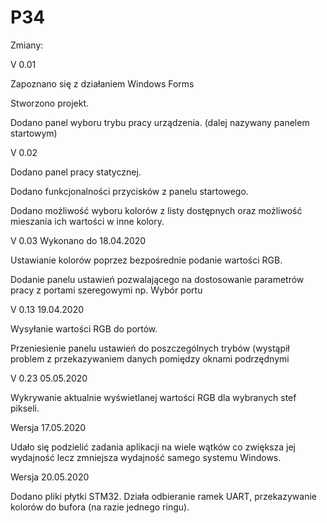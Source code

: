# P34
Zmiany:

V 0.01 

Zapoznano się z działaniem Windows Forms 

Stworzono projekt.

Dodano panel wyboru trybu pracy urządzenia. (dalej nazywany panelem startowym)


V 0.02

Dodano panel pracy statycznej.

Dodano funkcjonalności przycisków z panelu startowego.

Dodano możliwość wyboru kolorów z listy dostępnych oraz możliwość mieszania ich wartości w inne kolory.


V 0.03 Wykonano do 18.04.2020

Ustawianie kolorów poprzez bezpośrednie podanie wartości RGB.

Dodanie panelu ustawień pozwalającego na dostosowanie parametrów pracy z portami szeregowymi np. Wybór portu

V 0.13 19.04.2020
 
 Wysyłanie wartości RGB do portów.
  
 Przeniesienie panelu ustawień do poszczególnych trybów (wystąpił problem z przekazywaniem danych pomiędzy oknami podrzędnymi 

V 0.23 05.05.2020
 
 Wykrywanie aktualnie wyświetlanej wartości RGB dla wybranych stef pikseli.
 
Wersja 17.05.2020

Udało się podzielić zadania aplikacji na wiele wątków co zwiększa jej wydajność lecz zmniejsza wydajność samego systemu Windows.

Wersja 20.05.2020

Dodano pliki płytki STM32. Działa odbieranie ramek UART, przekazywanie kolorów do bufora (na razie jednego ringu).
